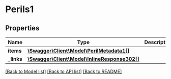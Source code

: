 # Perils1

## Properties
Name | Type | Description | Notes
------------ | ------------- | ------------- | -------------
**items** | [**\Swagger\Client\Model\PerilMetadata1[]**](PerilMetadata1.md) |  | [optional] 
**_links** | [**\Swagger\Client\Model\InlineResponse302[]**](InlineResponse302.md) |  | [optional] 

[[Back to Model list]](../README.md#documentation-for-models) [[Back to API list]](../README.md#documentation-for-api-endpoints) [[Back to README]](../README.md)


